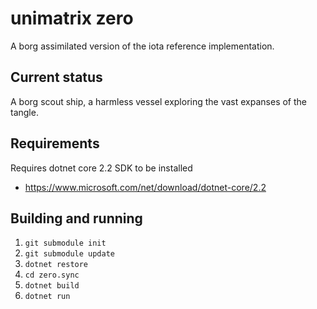 # unimatrix zero

A borg assimilated version of the iota reference implementation.

## Current status

A borg scout ship, a harmless vessel exploring the vast expanses of the tangle.

## Requirements

Requires dotnet core 2.2 SDK to be installed
- https://www.microsoft.com/net/download/dotnet-core/2.2

## Building and running

1. `git submodule init`
2. `git submodule update`
3. `dotnet restore`
4. `cd zero.sync`
5. `dotnet build`
6. `dotnet run`

